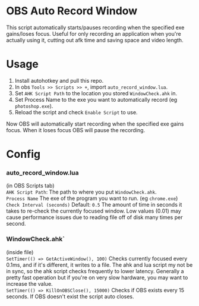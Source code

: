 # OBS Auto Record Window

This script automatically starts/pauses recording when the specified exe gains/loses focus. Useful for only recording an application when you're actually using it, cutting out afk time and saving space and video length.

# Usage

1. Install autohotkey and pull this repo.
2. In obs `Tools >> Scripts >> +`, import `auto_record_window.lua`.
3. Set `AHK Script Path` to the location you stored `WindowCheck.ahk` in.
4. Set Process Name to the exe you want to automatically record (eg `photoshop.exe`).
5. Reload the script and check `Enable Script` to use.

Now OBS will automatically start recording when the specified exe gains focus. When it loses focus OBS will pause the recording.

# Config
### auto_record_window.lua
(in OBS Scripts tab)  
`AHK Script Path`: The path to where you put `WindowCheck.ahk`.  
`Process Name` The exe of the program you want to run. (eg `chrome.exe`)  
`Check Interval (seconds)` Default: `0.5` The amount of time in seconds it takes to re-check the currently focused window. Low values (0.01) may cause performance issues due to reading file off of disk many times per second.  

### WindowCheck.ahk` 
(inside file)  
`SetTimer(() => GetActiveWindow(), 100)` Checks currently focused every 0.1ms, and if it's different, it writes to a file. The ahk and lua script my not be in sync, so the ahk script checks frequently to lower latency. Generally a pretty fast operation but if you're on very slow hardware, you may want to increase the value.  
`SetTimer(() => KillOnOBSClose(), 15000)` Checks if OBS exists every 15 seconds. If OBS doesn't exist the script auto closes.  

